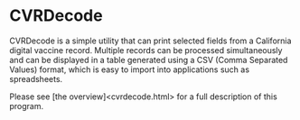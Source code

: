 # CVRDecode

CVRDecode is a simple utility that can print selected fields from
a California digital vaccine record. Multiple records can be
processed simultaneously and can be displayed in a table
generated using a CSV (Comma Separated Values) format, which is
easy to import into applications such as spreadsheets.

Please see [the overview]<cvrdecode.html> for a full description
of this program.
